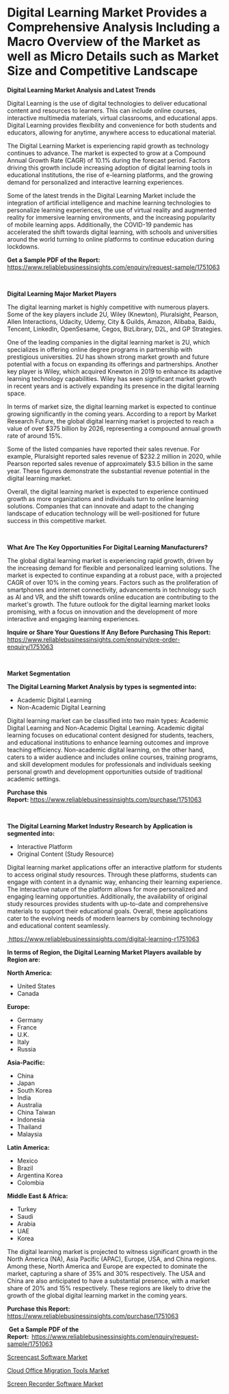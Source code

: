 <p><h1>Digital Learning Market Provides a Comprehensive Analysis Including a Macro Overview of the Market as well as Micro Details such as Market Size and Competitive Landscape</h1></p><p><strong>Digital Learning Market Analysis and Latest Trends</strong></p>
<p><p>Digital Learning is the use of digital technologies to deliver educational content and resources to learners. This can include online courses, interactive multimedia materials, virtual classrooms, and educational apps. Digital Learning provides flexibility and convenience for both students and educators, allowing for anytime, anywhere access to educational material.</p><p>The Digital Learning Market is experiencing rapid growth as technology continues to advance. The market is expected to grow at a Compound Annual Growth Rate (CAGR) of 10.1% during the forecast period. Factors driving this growth include increasing adoption of digital learning tools in educational institutions, the rise of e-learning platforms, and the growing demand for personalized and interactive learning experiences.</p><p>Some of the latest trends in the Digital Learning Market include the integration of artificial intelligence and machine learning technologies to personalize learning experiences, the use of virtual reality and augmented reality for immersive learning environments, and the increasing popularity of mobile learning apps. Additionally, the COVID-19 pandemic has accelerated the shift towards digital learning, with schools and universities around the world turning to online platforms to continue education during lockdowns.</p></p>
<p><strong>Get a Sample PDF of the Report:&nbsp;</strong> <a href="https://www.reliablebusinessinsights.com/enquiry/request-sample/1751063">https://www.reliablebusinessinsights.com/enquiry/request-sample/1751063</a></p>
<p>&nbsp;</p>
<p><strong>Digital Learning Major Market Players</strong></p>
<p><p>The digital learning market is highly competitive with numerous players. Some of the key players include 2U, Wiley (Knewton), Pluralsight, Pearson, Allen Interactions, Udacity, Udemy, City & Guilds, Amazon, Alibaba, Baidu, Tencent, LinkedIn, OpenSesame, Cegos, BizLibrary, D2L, and GP Strategies.</p><p>One of the leading companies in the digital learning market is 2U, which specializes in offering online degree programs in partnership with prestigious universities. 2U has shown strong market growth and future potential with a focus on expanding its offerings and partnerships. Another key player is Wiley, which acquired Knewton in 2019 to enhance its adaptive learning technology capabilities. Wiley has seen significant market growth in recent years and is actively expanding its presence in the digital learning space.</p><p>In terms of market size, the digital learning market is expected to continue growing significantly in the coming years. According to a report by Market Research Future, the global digital learning market is projected to reach a value of over $375 billion by 2026, representing a compound annual growth rate of around 15%.</p><p>Some of the listed companies have reported their sales revenue. For example, Pluralsight reported sales revenue of $232.2 million in 2020, while Pearson reported sales revenue of approximately $3.5 billion in the same year. These figures demonstrate the substantial revenue potential in the digital learning market.</p><p>Overall, the digital learning market is expected to experience continued growth as more organizations and individuals turn to online learning solutions. Companies that can innovate and adapt to the changing landscape of education technology will be well-positioned for future success in this competitive market.</p></p>
<p>&nbsp;</p>
<p><strong>What Are The Key Opportunities For Digital Learning Manufacturers?</strong></p>
<p><p>The global digital learning market is experiencing rapid growth, driven by the increasing demand for flexible and personalized learning solutions. The market is expected to continue expanding at a robust pace, with a projected CAGR of over 10% in the coming years. Factors such as the proliferation of smartphones and internet connectivity, advancements in technology such as AI and VR, and the shift towards online education are contributing to the market's growth. The future outlook for the digital learning market looks promising, with a focus on innovation and the development of more interactive and engaging learning experiences.</p></p>
<p><strong>Inquire or Share Your Questions If Any Before Purchasing This Report:</strong> <a href="https://www.reliablebusinessinsights.com/enquiry/pre-order-enquiry/1751063">https://www.reliablebusinessinsights.com/enquiry/pre-order-enquiry/1751063</a></p>
<p>&nbsp;</p>
<p><strong>Market Segmentation</strong></p>
<p><strong>The Digital Learning Market Analysis by types is segmented into:</strong></p>
<p><ul><li>Academic Digital Learning</li><li>Non-Academic Digital Learning</li></ul></p>
<p><p>Digital learning market can be classified into two main types: Academic Digital Learning and Non-Academic Digital Learning. Academic digital learning focuses on educational content designed for students, teachers, and educational institutions to enhance learning outcomes and improve teaching efficiency. Non-academic digital learning, on the other hand, caters to a wider audience and includes online courses, training programs, and skill development modules for professionals and individuals seeking personal growth and development opportunities outside of traditional academic settings.</p></p>
<p><strong>Purchase this Report:&nbsp;</strong><a href="https://www.reliablebusinessinsights.com/purchase/1751063">https://www.reliablebusinessinsights.com/purchase/1751063</a></p>
<p>&nbsp;</p>
<p><strong>The Digital Learning Market Industry Research by Application is segmented into:</strong></p>
<p><ul><li>Interactive Platform</li><li>Original Content (Study Resource)</li></ul></p>
<p><p>Digital learning market applications offer an interactive platform for students to access original study resources. Through these platforms, students can engage with content in a dynamic way, enhancing their learning experience. The interactive nature of the platform allows for more personalized and engaging learning opportunities. Additionally, the availability of original study resources provides students with up-to-date and comprehensive materials to support their educational goals. Overall, these applications cater to the evolving needs of modern learners by combining technology and educational content seamlessly.</p></p>
<p><a href="https://www.reliablebusinessinsights.com/digital-learning-r1751063">&nbsp;https://www.reliablebusinessinsights.com/digital-learning-r1751063</a></p>
<p><strong>In terms of Region, the Digital Learning Market Players available by Region are:</strong></p>
<p>
    <p> <strong> North America: </strong>
        <ul>
            <li>United States</li>
            <li>Canada</li>
        </ul>
        </p> 
    <p> <strong> Europe: </strong>
        <ul>
            <li>Germany</li>
            <li>France</li>
            <li>U.K.</li>
            <li>Italy</li>
            <li>Russia</li>
        </ul>
        </p> 
    <p> <strong> Asia-Pacific: </strong>
        <ul>
            <li>China</li>
            <li>Japan</li>
            <li>South Korea</li>
            <li>India</li>
            <li>Australia</li>
            <li>China Taiwan</li>
            <li>Indonesia</li>
            <li>Thailand</li>
            <li>Malaysia</li>
        </ul>
        </p> 
    <p> <strong> Latin America: </strong>
        <ul>
            <li>Mexico</li>
            <li>Brazil</li>
            <li>Argentina Korea</li>
            <li>Colombia</li>
        </ul>
        </p> 
    <p> <strong> Middle East & Africa: </strong>
        <ul>
            <li>Turkey</li>
            <li>Saudi</li>
            <li>Arabia</li>
            <li>UAE</li>
            <li>Korea</li>
        </ul>
    </p>
    </p>
<p><p>The digital learning market is projected to witness significant growth in the North America (NA), Asia Pacific (APAC), Europe, USA, and China regions. Among these, North America and Europe are expected to dominate the market, capturing a share of 35% and 30% respectively. The USA and China are also anticipated to have a substantial presence, with a market share of 20% and 15% respectively. These regions are likely to drive the growth of the global digital learning market in the coming years.</p></p>
<p><strong>Purchase this Report: </strong><a href="https://www.reliablebusinessinsights.com/purchase/1751063">https://www.reliablebusinessinsights.com/purchase/1751063</a></p>
<p>&nbsp;<strong>Get a Sample PDF of the Report:&nbsp;&nbsp;</strong><a href="https://www.reliablebusinessinsights.com/enquiry/request-sample/1751063">https://www.reliablebusinessinsights.com/enquiry/request-sample/1751063</a></p>
<p><strong></strong></p>
<p><p><a href="https://github.com/angeliabkratze/Market-Research-Report-List-2/blob/main/screencast-software-market.md">Screencast Software Market</a></p><p><a href="https://github.com/EveKerluke2023/Market-Research-Report-List-1/blob/main/cloud-office-migration-tools-market.md">Cloud Office Migration Tools Market</a></p><p><a href="https://github.com/Angelnienowdseej3e45z3p8c/Market-Research-Report-List-3/blob/main/screen-recorder-software-market.md">Screen Recorder Software Market</a></p></p>